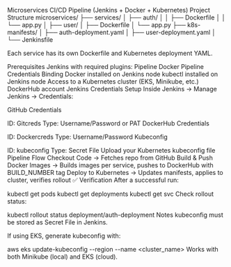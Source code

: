Microservices CI/CD Pipeline (Jenkins + Docker + Kubernetes)
Project Structure
microservices/
├── services/
│   ├── auth/
│   │   ├── Dockerfile
│   │   └── app.py
│   ├── user/
│       ├── Dockerfile
│       └── app.py
├── k8s-manifests/
│   ├── auth-deployment.yaml
│   ├── user-deployment.yaml
│
└── Jenkinsfile

Each service has its own Dockerfile and Kubernetes deployment YAML.

Prerequisites
Jenkins with required plugins:
Pipeline
Docker Pipeline
Credentials Binding
Docker installed on Jenkins node
kubectl installed on Jenkins node
Access to a Kubernetes cluster (EKS, Minikube, etc.)
DockerHub account
Jenkins Credentials Setup
Inside Jenkins → Manage Jenkins → Credentials:

GitHub Credentials

ID: Gitcreds
Type: Username/Password or PAT
DockerHub Credentials

ID: Dockercreds
Type: Username/Password
Kubeconfig

ID: kubeconfig
Type: Secret File
Upload your Kubernetes kubeconfig file
Pipeline Flow
Checkout Code → Fetches repo from GitHub
Build & Push Docker Images → Builds images per service, pushes to DockerHub with BUILD_NUMBER tag
Deploy to Kubernetes → Updates manifests, applies to cluster, verifies rollout
✅ Verification
After a successful run:

kubectl get pods
kubectl get deployments
kubectl get svc
Check rollout status:

kubectl rollout status deployment/auth-deployment
Notes
kubeconfig must be stored as Secret File in Jenkins.

If using EKS, generate kubeconfig with:

aws eks update-kubeconfig --region <region> --name <cluster_name>
Works with both Minikube (local) and EKS (cloud).

